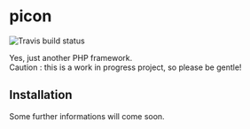 # picon 
![Travis build status](https://travis-ci.org/zadochob/picon.svg?branch=dev)

Yes, just another PHP framework.<br/>
Caution : this is a work in progress project, so please be gentle!

## Installation
Some further informations will come soon.
